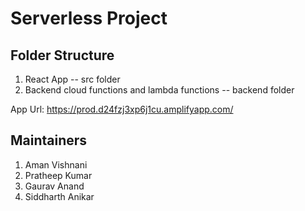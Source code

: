# Serverless Project

## Folder Structure
1. React App -- src folder
2. Backend cloud functions and lambda functions -- backend folder


App Url: https://prod.d24fzj3xp6j1cu.amplifyapp.com/


## Maintainers

1. Aman Vishnani
2. Pratheep Kumar
3. Gaurav Anand
4. Siddharth  Anikar
